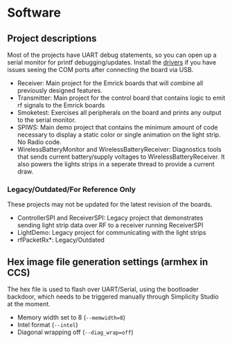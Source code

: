 # Software 

## Project descriptions

Most of the projects have UART debug statements, so you can open up a serial monitor for printf debugging/updates. 
Install the [drivers](https://www.silabs.com/developers/usb-to-uart-bridge-vcp-drivers?tab=downloads) if you have 
issues seeing the COM ports after connecting the board via USB. 

- Receiver: Main project for the Emrick boards that will combine all previously designed features.
- Transmitter: Main project for the control board that contains logic to emit rf signals to the Emrick boards 
- Smoketest: Exercises all peripherals on the board and prints any output to the serial monitor. 
- SPIWS: Main demo project that contains the minimum amount of code necessary to display a static color or single animation on the light strip. No Radio code. 
- WirelessBatteryMonitor and WirelessBatteryReceiver: Diagnostics tools that sends current battery/supply voltages to WirelessBatteryReceiver. 
It also powers the lights strips in a seperate thread to provide a current draw. 

### Legacy/Outdated/For Reference Only

These projects may not be updated for the latest revision of the boards. 

- ControllerSPI and ReceiverSPI: Legacy project that demonstrates sending light strip data over RF to a receiver running ReceiverSPI
- LightDemo: Legacy project for communicating with the light strips
- rfPacketRx*: Legacy/Outdated

## Hex image file generation settings (armhex in CCS)

The hex file is used to flash over UART/Serial, using the bootloader backdoor, which needs to be triggered manually through Simplicity Studio at the moment. 

- Memory width set to 8 (`--memwidth=8`)
- Intel format (`--intel`)
- Diagonal wrapping off (`--diag_wrap=off`)